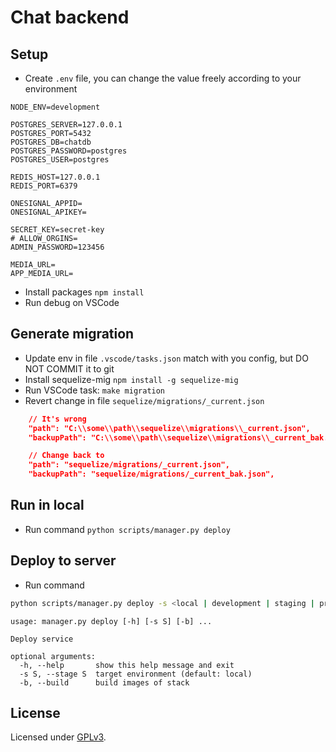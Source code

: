 # Chat backend

## Setup

- Create `.env` file, you can change the value freely according to your environment

```env
NODE_ENV=development

POSTGRES_SERVER=127.0.0.1
POSTGRES_PORT=5432
POSTGRES_DB=chatdb
POSTGRES_PASSWORD=postgres
POSTGRES_USER=postgres

REDIS_HOST=127.0.0.1
REDIS_PORT=6379

ONESIGNAL_APPID=
ONESIGNAL_APIKEY=

SECRET_KEY=secret-key
# ALLOW_ORGINS=
ADMIN_PASSWORD=123456

MEDIA_URL=
APP_MEDIA_URL=
```

- Install packages `npm install`
- Run debug on VSCode

## Generate migration

- Update env in file `.vscode/tasks.json` match with you config, but DO NOT COMMIT it to git
- Install sequelize-mig `npm install -g sequelize-mig`
- Run VSCode task: `make migration`
- Revert change in file `sequelize/migrations/_current.json`

```json
    // It's wrong
    "path": "C:\\some\\path\\sequelize\\migrations\\_current.json",
    "backupPath": "C:\\some\\path\\sequelize\\migrations\\_current_bak.json",

    // Change back to
    "path": "sequelize/migrations/_current.json",
    "backupPath": "sequelize/migrations/_current_bak.json",
```

## Run in local

- Run command `python scripts/manager.py deploy`

## Deploy to server

- Run command

```bash
python scripts/manager.py deploy -s <local | development | staging | production> --build
```

```
usage: manager.py deploy [-h] [-s S] [-b] ...

Deploy service

optional arguments:
  -h, --help       show this help message and exit
  -s S, --stage S  target environment (default: local)
  -b, --build      build images of stack
```

## License
Licensed under [GPLv3](./LICENSE).

